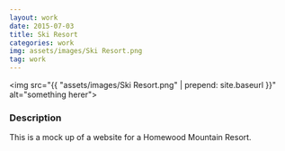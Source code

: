 ```yaml
---
layout: work
date: 2015-07-03
title: Ski Resort
categories: work
img: assets/images/Ski Resort.png
tag: work
---
```


<img src="{{ "assets/images/Ski Resort.png" | prepend: site.baseurl }}" alt="something herer">






### Description

This is a mock up of a website for a Homewood Mountain Resort. 